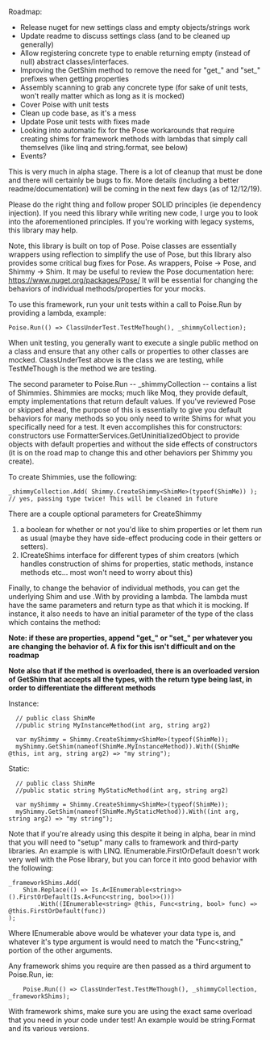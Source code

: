 Roadmap:
- Release nuget for new settings class and empty objects/strings work
- Update readme to discuss settings class (and to be cleaned up generally)
- Allow registering concrete type to enable returning empty (instead of null) abstract classes/interfaces.
- Improving the GetShim method to remove the need for "get_" and "set_" prefixes when getting properties
- Assembly scanning to grab any concrete type (for sake of unit tests, won't really matter which as long as it is mocked)
- Cover Poise with unit tests
- Clean up code base, as it's a mess
- Update Pose unit tests with fixes made
- Looking into automatic fix for the Pose workarounds that require creating shims for framework methods with lambdas that simply call themselves (like linq and string.format, see below)
- Events?


This is very much in alpha stage. There is a lot of cleanup that must be done and there will certainly be bugs to fix. More details (including a better readme/documentation) will be coming in the next few days (as of 12/12/19).

Please do the right thing and follow proper SOLID principles (ie dependency injection). If you need this library while writing new code, I urge you to look into the aforementioned principles. If you're working with legacy systems, this library may help.

Note, this library is built on top of Pose. Poise classes are essentially wrappers using reflection to simplify the use of Pose, but this library also provides some critical bug fixes for Pose. As wrappers, Poise -> Pose, and Shimmy -> Shim. It may be useful to review the Pose documentation here: https://www.nuget.org/packages/Pose/ It will be essential for changing the behaviors of individual methods/properties for your mocks.

To use this framework, run your unit tests within a call to Poise.Run by providing a lambda, example:

    Poise.Run(() => ClassUnderTest.TestMeThough(), _shimmyCollection);
    
When unit testing, you generally want to execute a single public method on a class and ensure that any other calls or properties to other classes are mocked. ClassUnderTest above is the class we are testing, while TestMeThough is the method we are testing.

The second parameter to Poise.Run -- \_shimmyCollection -- contains a list of Shimmies. Shimmies are mocks; much like Moq, they provide default, empty implementations that return default values. If you've reviewed Pose or skipped ahead, the purpose of this is essentially to give you default behaviors for many methods so you only need to write Shims for what you specifically need for a test. It even accomplishes this for constructors: constructors use FormatterServices.GetUninitializedObject to provide objects with default properties and without the side effects of constructors (it is on the road map to change this and other behaviors per Shimmy you create).

To create Shimmies, use the following:

    _shimmyCollection.Add( Shimmy.CreateShimmy<ShimMe>(typeof(ShimMe)) ); // yes, passing type twice! This will be cleaned in future
    
There are a couple optional parameters for CreateShimmy
1) a boolean for whether or not you'd like to shim properties or let them run as usual (maybe they have side-effect producing code in their getters or setters).
2) ICreateShims interface for different types of shim creators (which handles construction of shims for properties, static methods, instance methods etc... most won't need to worry about this)

Finally, to change the behavior of individual methods, you can get the underlying Shim and use .With by providing a lambda. The lambda must have the same parameters and return type as that which it is mocking. If instance, it also needs to have an initial parameter of the type of the class which contains the method:

__Note: if these are properties, append "get\_" or "set\_" per whatever you are changing the behavior of. A fix for this isn't difficult and on the roadmap__

__Note also that if the method is overloaded, there is an overloaded version of GetShim that accepts all the types, with the return type being last, in order to differentiate the different methods__

Instance:

      // public class ShimMe
      //public string MyInstanceMethod(int arg, string arg2)

      var myShimmy = Shimmy.CreateShimmy<ShimMe>(typeof(ShimMe));
      myShimmy.GetShim(nameof(ShimMe.MyInstanceMethod)).With((ShimMe @this, int arg, string arg2) => "my string");
      
Static:

      // public class ShimMe
      //public static string MyStaticMethod(int arg, string arg2)

      var myShimmy = Shimmy.CreateShimmy<ShimMe>(typeof(ShimMe));
      myShimmy.GetShim(nameof(ShimMe.MyStaticMethod)).With((int arg, string arg2) => "my string");

Note that if you're already using this despite it being in alpha, bear in mind that you will need to "setup" many calls to framework and third-party libraries. An example is with LINQ. IEnumerable.FirstOrDefault doesn't work very well with the Pose library, but you can force it into good behavior with the following:

    _frameworkShims.Add(
        Shim.Replace(() => Is.A<IEnumerable<string>>().FirstOrDefault(Is.A<Func<string, bool>>()))
            .With((IEnumerable<string> @this, Func<string, bool> func) => @this.FirstOrDefault(func))
    );
    
Where IEnumerable<string> above would be whatever your data type is, and whatever it's type argument is would need to match the "Func<string," portion of the other arguments. 
    
Any framework shims you require are then passed as a third argument to Poise.Run, ie:

        Poise.Run(() => ClassUnderTest.TestMeThough(), _shimmyCollection, _frameworkShims);
        
With framework shims, make sure you are using the exact same overload that you need in your code under test! An example would be string.Format and its various versions.


